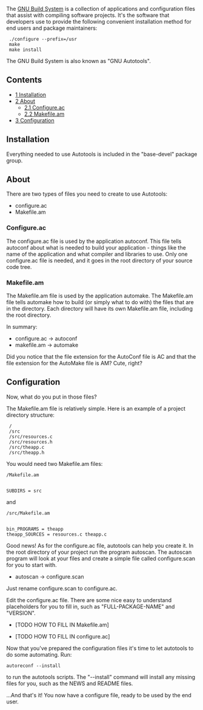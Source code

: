 The [GNU Build System](https://en.wikipedia.org/wiki/GNU_Build_System "wikipedia:GNU Build System") is a collection of applications and configuration files that assist with compiling software projects. It's the software that developers use to provide the following convenient installation method for end users and package maintainers:

```
 ./configure --prefix=/usr
 make
 make install

```

The GNU Build System is also known as "GNU Autotools".

## Contents

*   [1 Installation](#Installation)
*   [2 About](#About)
    *   [2.1 Configure.ac](#Configure.ac)
    *   [2.2 Makefile.am](#Makefile.am)
*   [3 Configuration](#Configuration)

## Installation

Everything needed to use Autotools is included in the "base-devel" package group.

## About

There are two types of files you need to create to use Autotools:

*   configure.ac
*   Makefile.am

### Configure.ac

The configure.ac file is used by the application autoconf. This file tells autoconf about what is needed to build your application - things like the name of the application and what compiler and libraries to use. Only one configure.ac file is needed, and it goes in the root directory of your source code tree.

### Makefile.am

The Makefile.am file is used by the application automake. The Makefile.am file tells automake how to build (or simply what to do with) the files that are in the directory. Each directory will have its own Makefile.am file, including the root directory.

In summary:

*   configure.ac -> autoconf
*   makefile.am -> automake

Did you notice that the file extension for the AutoConf file is AC and that the file extension for the AutoMake file is AM? Cute, right?

## Configuration

Now, what do you put in those files?

The Makefile.am file is relatively simple. Here is an example of a project directory structure:

```
 /
 /src
 /src/resources.c
 /src/resources.h
 /src/theapp.c
 /src/theapp.h

```

You would need two Makefile.am files:

 `/Makefile.am` 
```

SUBDIRS = src

```

and

 `/src/Makefile.am` 
```

bin_PROGRAMS = theapp
theapp_SOURCES = resources.c theapp.c

```

Good news! As for the configure.ac file, autotools can help you create it. In the root directory of your project run the program autoscan. The autoscan program will look at your files and create a simple file called configure.scan for you to start with.

*   autoscan -> configure.scan

Just rename configure.scan to configure.ac.

Edit the configure.ac file. There are some nice easy to understand placeholders for you to fill in, such as "FULL-PACKAGE-NAME" and "VERSION".

*   [TODO HOW TO FILL IN Makefile.am]

*   [TODO HOW TO FILL IN configure.ac]

Now that you've prepared the configuration files it's time to let autotools to do some automating. Run:

```
autoreconf --install 

```

to run the autotools scripts. The "--install" command will install any missing files for you, such as the NEWS and README files.

...And that's it! You now have a configure file, ready to be used by the end user.